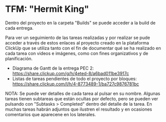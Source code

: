 # TFM: "Hermit King"

Dentro del proyecto en la carpeta "Builds" se puede  acceder a la build de cada entrega. 

Para ver un seguimiento de las tareas realizadas y por realizar se pude acceder a través de estos enlaces al proyecto creado en la plataforma ClickUp que se utiliza tanto con el fin de documentar qué se ha realizado en cada tarea con videos e imágenes, como con fines organizativos y de planificación.

- Diagrama de Gantt de la entrega PEC 2: https://share.clickup.com/g/h/4eted-8/a6bad011be3917c
- Listas de tareas pendientes de todo el proyecto por bloques: https://share.clickup.com/l/h/4-8773489-1/ba727c9876781bc

NOTA: Se puede ver detalles de cada tarea al pulsar en su nombre. Algunas tareas tienen subtareas que están ocultas por defecto, pero se pueden ver pulsando con "Subtasks > Completed" dentro del detalle de la tarea. En muchas tareas habrán adjuntos que ilustren el resultado y en ocasiones comentarios que aparecene en los laterales.
